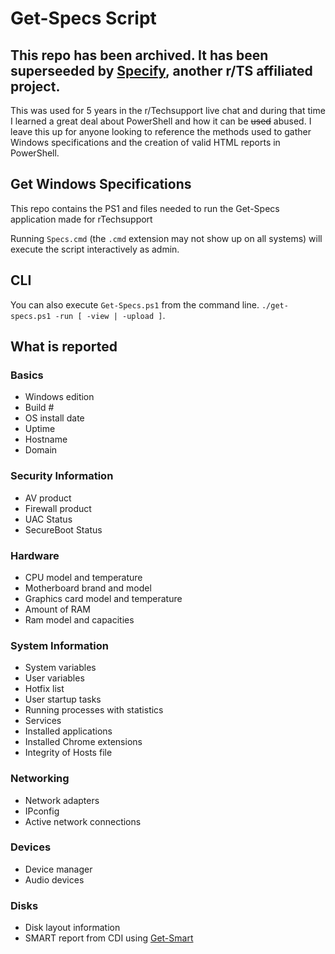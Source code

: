 # Get-Specs Script

## This repo has been archived. It has been superseeded by [Specify](https://github.com/Spec-ify), another r/TS affiliated project.

This was used for 5 years in the r/Techsupport live chat and during that time I learned a great deal about PowerShell and how it can be ~~used~~ abused. I leave this up for anyone looking to reference the methods used to gather Windows specifications and the creation of valid HTML reports in PowerShell.

## Get Windows Specifications

This repo contains the PS1 and files needed to run the Get-Specs application made for rTechsupport

Running `Specs.cmd` (the `.cmd` extension may not show up on all systems) will execute the script interactively as admin.

## CLI
You can also execute `Get-Specs.ps1` from the command line. `./get-specs.ps1 -run [ -view | -upload ]`. 

## What is reported
### Basics

* Windows edition
* Build #
* OS install date
* Uptime
* Hostname
* Domain

### Security Information
* AV product
* Firewall product
* UAC Status
* SecureBoot Status

### Hardware
* CPU model and temperature
* Motherboard brand and model
* Graphics card model and temperature
* Amount of RAM
* Ram model and capacities

### System Information
* System variables
* User variables
* Hotfix list
* User startup tasks
* Running processes with statistics
* Services
* Installed applications
* Installed Chrome extensions
* Integrity of Hosts file

### Networking
* Network adapters
* IPconfig
* Active network connections

### Devices
* Device manager
* Audio devices

### Disks
* Disk layout information
* SMART report from CDI using [Get-Smart](https://github.com/r-Techsupport/Get-SMART)
